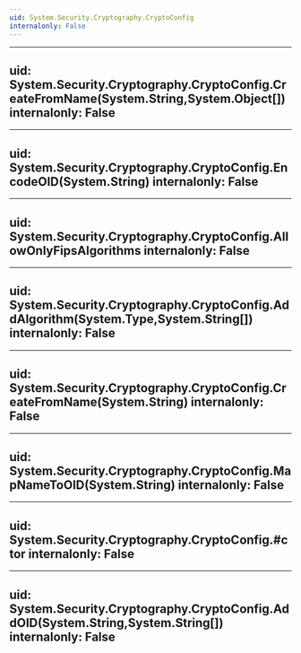 ```yaml
---
uid: System.Security.Cryptography.CryptoConfig
internalonly: False
---
```


---
uid: System.Security.Cryptography.CryptoConfig.CreateFromName(System.String,System.Object[])
internalonly: False
---

---
uid: System.Security.Cryptography.CryptoConfig.EncodeOID(System.String)
internalonly: False
---

---
uid: System.Security.Cryptography.CryptoConfig.AllowOnlyFipsAlgorithms
internalonly: False
---

---
uid: System.Security.Cryptography.CryptoConfig.AddAlgorithm(System.Type,System.String[])
internalonly: False
---

---
uid: System.Security.Cryptography.CryptoConfig.CreateFromName(System.String)
internalonly: False
---

---
uid: System.Security.Cryptography.CryptoConfig.MapNameToOID(System.String)
internalonly: False
---

---
uid: System.Security.Cryptography.CryptoConfig.#ctor
internalonly: False
---

---
uid: System.Security.Cryptography.CryptoConfig.AddOID(System.String,System.String[])
internalonly: False
---
